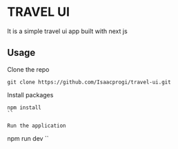# TRAVEL UI
It is a simple travel ui app built with next js

## Usage
Clone the repo
```
git clone https://github.com/Isaacprogi/travel-ui.git
```

Install packages
```
npm install
``

Run the application 
```
npm run dev
``
